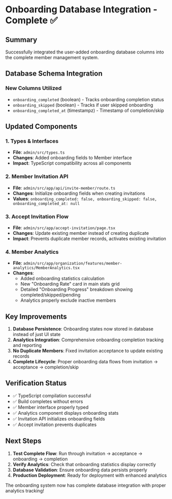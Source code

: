 # Onboarding Database Integration - Complete ✅

## Summary

Successfully integrated the user-added onboarding database columns into the complete member management system.

## Database Schema Integration

### New Columns Utilized

- `onboarding_completed` (boolean) - Tracks onboarding completion status
- `onboarding_skipped` (boolean) - Tracks if user skipped onboarding
- `onboarding_completed_at` (timestampz) - Timestamp of completion/skip

## Updated Components

### 1. Types & Interfaces

- **File**: `admin/src/types.ts`
- **Changes**: Added onboarding fields to Member interface
- **Impact**: TypeScript compatibility across all components

### 2. Member Invitation API

- **File**: `admin/src/app/api/invite-member/route.ts`
- **Changes**: Initialize onboarding fields when creating invitations
- **Values**: `onboarding_completed: false, onboarding_skipped: false, onboarding_completed_at: null`

### 3. Accept Invitation Flow

- **File**: `admin/src/app/accept-invitation/page.tsx`
- **Changes**: Update existing member instead of creating duplicate
- **Impact**: Prevents duplicate member records, activates existing invitation

### 4. Member Analytics

- **File**: `admin/src/app/organization/features/member-analytics/MemberAnalytics.tsx`
- **Changes**:
  - Added onboarding statistics calculation
  - New "Onboarding Rate" card in main stats grid
  - Detailed "Onboarding Progress" breakdown showing completed/skipped/pending
  - Analytics properly exclude inactive members

## Key Improvements

1. **Database Persistence**: Onboarding states now stored in database instead of just UI state
2. **Analytics Integration**: Comprehensive onboarding completion tracking and reporting
3. **No Duplicate Members**: Fixed invitation acceptance to update existing records
4. **Complete Lifecycle**: Proper onboarding data flows from invitation → acceptance → completion/skip

## Verification Status

- ✅ TypeScript compilation successful
- ✅ Build completes without errors
- ✅ Member interface properly typed
- ✅ Analytics component displays onboarding stats
- ✅ Invitation API initializes onboarding fields
- ✅ Accept invitation prevents duplicates

## Next Steps

1. **Test Complete Flow**: Run through invitation → acceptance → onboarding → completion
2. **Verify Analytics**: Check that onboarding statistics display correctly
3. **Database Validation**: Ensure onboarding data persists properly
4. **Production Deployment**: Ready for deployment with enhanced analytics

The onboarding system now has complete database integration with proper analytics tracking!
